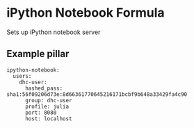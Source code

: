 # iPython Notebook Formula
Sets up iPython notebook server

## Example pillar
	ipython-notebook:
	  users:
		dhc-user:
		  hashed_pass: sha1:56f09206d73e:8d66361770645216171bcbf9b648a33429fa4c90
		  group: dhc-user
		  profile: julia
		  port: 8080
		  host: localhost
